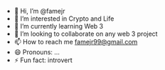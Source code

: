 - 👋 Hi, I’m @famejr
- 👀 I’m interested in Crypto and Life
- 🌱 I’m currently learning Web 3
- 💞️ I’m looking to collaborate on any web 3 project 
- 📫 How to reach me famejr99@gmail.com
- 😄 Pronouns: ...
- ⚡ Fun fact: introvert 

<!---
famejr/famejr is a ✨ special ✨ repository because its `README.md` (this file) appears on your GitHub profile.
You can click the Preview link to take a look at your changes.
--->
